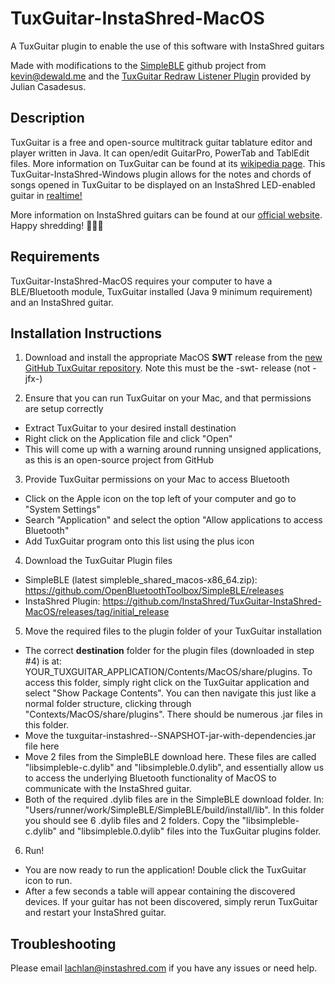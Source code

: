 # TuxGuitar-InstaShred-MacOS
A TuxGuitar plugin to enable the use of this software with InstaShred guitars

Made with modifications to the [SimpleBLE](https://github.com/OpenBluetoothToolbox/SimpleBLE) github project from kevin@dewald.me and the [TuxGuitar Redraw Listener Plugin](https://sourceforge.net/p/tuxguitar/support-requests/37/) provided by Julian Casadesus.

## Description
TuxGuitar is a free and open-source multitrack guitar tablature editor and player written in Java. It can open/edit GuitarPro, PowerTab and TablEdit files. More information on TuxGuitar can be found at its [wikipedia page](https://en.wikipedia.org/wiki/TuxGuitar). This TuxGuitar-InstaShred-Windows plugin allows for the notes and chords of songs opened in TuxGuitar to be displayed on an InstaShred LED-enabled guitar in [realtime!](https://www.youtube.com/watch?v=LtRkjv9bZKI) 

More information on InstaShred guitars can be found at our [official website](https://www.instashred.com.au/). Happy shredding! 🎸🎼🎵

## Requirements
TuxGuitar-InstaShred-MacOS requires your computer to have a BLE/Bluetooth module, TuxGuitar installed (Java 9 minimum requirement) and an InstaShred guitar.  

## Installation Instructions
1. Download and install the appropriate MacOS **SWT** release from the [new GitHub TuxGuitar repository](https://github.com/helge17/tuxguitar/releases). Note this must be the -swt- release (not -jfx-)

2. Ensure that you can run TuxGuitar on your Mac, and that permissions are setup correctly
  - Extract TuxGuitar to your desired install destination
  - Right click on the Application file and click "Open"
  - This will come up with a warning around running unsigned applications, as this is an open-source project from GitHub

3. Provide TuxGuitar permissions on your Mac to access Bluetooth
  - Click on the Apple icon on the top left of your computer and go to "System Settings"
  - Search "Application" and select the option "Allow applications to access Bluetooth"
  - Add TuxGuitar program onto this list using the plus icon

4. Download the TuxGuitar Plugin files
  - SimpleBLE (latest simpleble_shared_macos-x86_64.zip): https://github.com/OpenBluetoothToolbox/SimpleBLE/releases 
  - InstaShred Plugin: https://github.com/InstaShred/TuxGuitar-InstaShred-MacOS/releases/tag/initial_release

5. Move the required files to the plugin folder of your TuxGuitar installation
  - The correct **destination** folder for the plugin files (downloaded in step #4) is at: YOUR_TUXGUITAR_APPLICATION/Contents/MacOS/share/plugins. To access this folder, simply right click on the TuxGuitar application and select "Show Package Contents". You can then navigate this just like a normal folder structure, clicking through "Contexts/MacOS/share/plugins". There should be numerous .jar files in this folder.
  -  Move the tuxguitar-instashred--SNAPSHOT-jar-with-dependencies.jar file here
  -  Move 2 files from the SimpleBLE download here. These files are called "libsimpleble-c.dylib" and "libsimpleble.0.dylib", and essentially allow us to access the underlying Bluetooth functionality of MacOS to communicate with the InstaShred guitar.
  -  Both of the required .dylib files are in the SimpleBLE download folder. In: "Users/runner/work/SimpleBLE/SimpleBLE/build/install/lib". In this folder you should see 6 .dylib files and 2 folders. Copy the "libsimpleble-c.dylib" and "libsimpleble.0.dylib" files into the TuxGuitar plugins folder.

6. Run!
  - You are now ready to run the application! Double click the TuxGuitar icon to run.
  - After a few seconds a table will appear containing the discovered devices. If your guitar has not been discovered, simply rerun TuxGuitar and restart your InstaShred guitar.

## Troubleshooting
Please email lachlan@instashred.com if you have any issues or need help.
